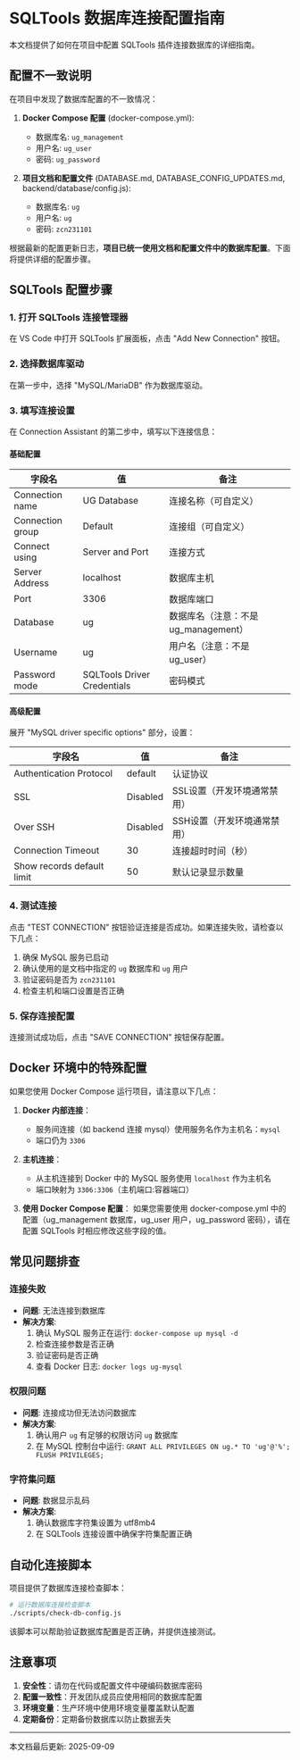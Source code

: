 # SQLTools 数据库连接配置指南

本文档提供了如何在项目中配置 SQLTools 插件连接数据库的详细指南。

## 配置不一致说明

在项目中发现了数据库配置的不一致情况：

1. **Docker Compose 配置** (docker-compose.yml):
   - 数据库名: `ug_management`
   - 用户名: `ug_user`
   - 密码: `ug_password`

2. **项目文档和配置文件** (DATABASE.md, DATABASE_CONFIG_UPDATES.md, backend/database/config.js):
   - 数据库名: `ug`
   - 用户名: `ug`
   - 密码: `zcn231101`

根据最新的配置更新日志，**项目已统一使用文档和配置文件中的数据库配置**。下面将提供详细的配置步骤。

## SQLTools 配置步骤

### 1. 打开 SQLTools 连接管理器

在 VS Code 中打开 SQLTools 扩展面板，点击 "Add New Connection" 按钮。

### 2. 选择数据库驱动

在第一步中，选择 "MySQL/MariaDB" 作为数据库驱动。

### 3. 填写连接设置

在 Connection Assistant 的第二步中，填写以下连接信息：

#### 基础配置

| 字段名 | 值 | 备注 |
|-------|-----|------|
| Connection name | UG Database | 连接名称（可自定义） |
| Connection group | Default | 连接组（可自定义） |
| Connect using | Server and Port | 连接方式 |
| Server Address | localhost | 数据库主机 |
| Port | 3306 | 数据库端口 |
| Database | ug | 数据库名（注意：不是ug_management） |
| Username | ug | 用户名（注意：不是ug_user） |
| Password mode | SQLTools Driver Credentials | 密码模式 |

#### 高级配置

展开 "MySQL driver specific options" 部分，设置：

| 字段名 | 值 | 备注 |
|-------|-----|------|
| Authentication Protocol | default | 认证协议 |
| SSL | Disabled | SSL设置（开发环境通常禁用） |
| Over SSH | Disabled | SSH设置（开发环境通常禁用） |
| Connection Timeout | 30 | 连接超时时间（秒） |
| Show records default limit | 50 | 默认记录显示数量 |

### 4. 测试连接

点击 "TEST CONNECTION" 按钮验证连接是否成功。如果连接失败，请检查以下几点：

1. 确保 MySQL 服务已启动
2. 确认使用的是文档中指定的 `ug` 数据库和 `ug` 用户
3. 验证密码是否为 `zcn231101`
4. 检查主机和端口设置是否正确

### 5. 保存连接配置

连接测试成功后，点击 "SAVE CONNECTION" 按钮保存配置。

## Docker 环境中的特殊配置

如果您使用 Docker Compose 运行项目，请注意以下几点：

1. **Docker 内部连接**：
   - 服务间连接（如 backend 连接 mysql）使用服务名作为主机名：`mysql`
   - 端口仍为 `3306`

2. **主机连接**：
   - 从主机连接到 Docker 中的 MySQL 服务使用 `localhost` 作为主机名
   - 端口映射为 `3306:3306`（主机端口:容器端口）

3. **使用 Docker Compose 配置**：
   如果您需要使用 docker-compose.yml 中的配置（ug_management 数据库，ug_user 用户，ug_password 密码），请在配置 SQLTools 时相应修改这些字段的值。

## 常见问题排查

### 连接失败

- **问题**: 无法连接到数据库
- **解决方案**:
  1. 确认 MySQL 服务正在运行: `docker-compose up mysql -d`
  2. 检查连接参数是否正确
  3. 验证密码是否正确
  4. 查看 Docker 日志: `docker logs ug-mysql`

### 权限问题

- **问题**: 连接成功但无法访问数据库
- **解决方案**:
  1. 确认用户 `ug` 有足够的权限访问 `ug` 数据库
  2. 在 MySQL 控制台中运行: `GRANT ALL PRIVILEGES ON ug.* TO 'ug'@'%'; FLUSH PRIVILEGES;`

### 字符集问题

- **问题**: 数据显示乱码
- **解决方案**:
  1. 确认数据库字符集设置为 utf8mb4
  2. 在 SQLTools 连接设置中确保字符集配置正确

## 自动化连接脚本

项目提供了数据库连接检查脚本：

```bash
# 运行数据库连接检查脚本
./scripts/check-db-config.js
```

该脚本可以帮助验证数据库配置是否正确，并提供连接测试。

## 注意事项

1. **安全性**：请勿在代码或配置文件中硬编码数据库密码
2. **配置一致性**：开发团队成员应使用相同的数据库配置
3. **环境变量**：生产环境中使用环境变量覆盖默认配置
4. **定期备份**：定期备份数据库以防止数据丢失

---

本文档最后更新: 2025-09-09